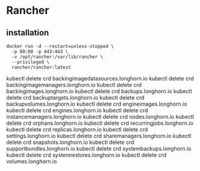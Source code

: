 # Rancher

## installation

```shell
docker run -d --restart=unless-stopped \
  -p 80:80 -p 443:443 \
  -v /opt/rancher:/var/lib/rancher \
  --privileged \
  rancher/rancher:latest
```

kubectl delete crd backingimagedatasources.longhorn.io
kubectl delete crd backingimagemanagers.longhorn.io
kubectl delete crd backingimages.longhorn.io
kubectl delete crd backups.longhorn.io
kubectl delete crd backuptargets.longhorn.io
kubectl delete crd backupvolumes.longhorn.io
kubectl delete crd engineimages.longhorn.io
kubectl delete crd engines.longhorn.io
kubectl delete crd instancemanagers.longhorn.io
kubectl delete crd nodes.longhorn.io
kubectl delete crd orphans.longhorn.io
kubectl delete crd recurringjobs.longhorn.io
kubectl delete crd replicas.longhorn.io
kubectl delete crd settings.longhorn.io
kubectl delete crd sharemanagers.longhorn.io
kubectl delete crd snapshots.longhorn.io
kubectl delete crd supportbundles.longhorn.io
kubectl delete crd systembackups.longhorn.io
kubectl delete crd systemrestores.longhorn.io
kubectl delete crd volumes.longhorn.io
